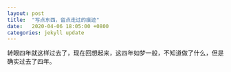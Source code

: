 ```yaml
---
layout: post
title:  "写点东西，留点走过的痕迹"
date:   2020-04-06 18:05:00 +0800
categories: jekyll update
---
```


转眼四年就这样过去了，现在回想起来，这四年如梦一般，不知道做了什么，但是确实过去了四年。

